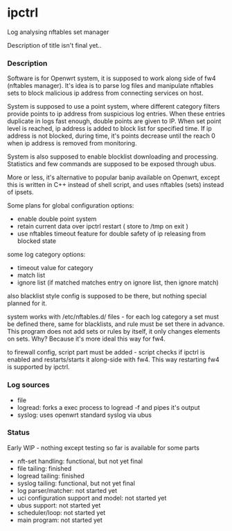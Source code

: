 # ipctrl
Log analysing nftables set manager

Description of title isn't final yet..

### Description

Software is for Openwrt system, it is supposed to work along side of fw4 (nftables manager).
It's idea is to parse log files and manipulate nftables sets to block malicious ip address
from connecting services on host.

System is supposed to use a point system, where different category filters provide points to ip address from suspicious log entries. When these entries duplicate in logs fast enough, double points are given to IP.
When set point level is reached, ip address is added to block list for specified time.
If ip address is not blocked, during time, it's points decrease until the reach 0 when ip address is removed from monitoring.

System is also supposed to enable blocklist downloading and processing.
Statistics and few commands are supposed to be exposed through ubus.

More or less, it's alternative to popular banip available on Openwrt, except this is written in C++ instead of shell script, and uses nftables (sets) instead of ipsets.

Some plans for global configuration options:

 - enable double point system
 - retain current data over ipctrl restart ( store to /tmp on exit )
 - use nftables timeout feature for double safety of ip releasing from blocked state

some log category options:
 - timeout value for category
 - match list
 - ignore list (if matched matches entry on ignore list, then ignore match)

also blacklist style config is supposed to be there, but nothing special planned for it.

system works with /etc/nftables.d/ files -
for each log category a set must be defined there, same for blacklists,
and rule must be set there in advance. This program does not add sets or rules by itself,
it only changes elements on sets. Why? Because it's more ideal this way for fw4.

to firewall config, script part must be added - script checks if ipctrl is enabled and restarts/starts it along-side with fw4.
This way restarting fw4 is supported by ipctrl.

### Log sources

 - file
 - logread: forks a exec process to logread -f and pipes it's output
 - syslog: uses openwrt standard syslog via ubus

### Status

Early WIP - nothing except testing so far is available for some parts

 - nft-set handling: functional, but not yet final
 - file tailing: finished
 - logread tailing: finished
 - syslog tailing: functional, but not yet final
 - log parser/matcher: not started yet
 - uci configuration support and model: not started yet
 - ubus support: not started yet
 - scheduler/loop: not started yet
 - main program: not started yet
